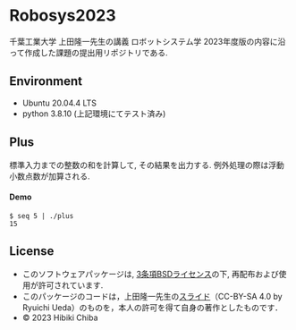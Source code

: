 # Robosys2023
千葉工業大学 上田隆一先生の講義 ロボットシステム学 2023年度版の内容に沿って作成した課題の提出用リポジトリである. 

## Environment
* Ubuntu 20.04.4 LTS
* python 3.8.10
(上記環境にてテスト済み)

## Plus
標準入力までの整数の和を計算して, その結果を出力する. 例外処理の際は浮動小数点数が加算される. 

#### Demo
```
$ seq 5 | ./plus  
15
```

## License
* このソフトウェアパッケージは, [3条項BSDライセンス](https://opensource.org/license/bsd-3-clause/)の下, 再配布および使用が許可されています. 
* このパッケージのコードは，上田隆一先生の[スライド](https://github.com/ryuichiueda/my_slides/tree/master/robosys_2022)（CC-BY-SA 4.0 by Ryuichi Ueda）のものを，本人の許可を得て自身の著作としたものです．
* © 2023 Hibiki Chiba
